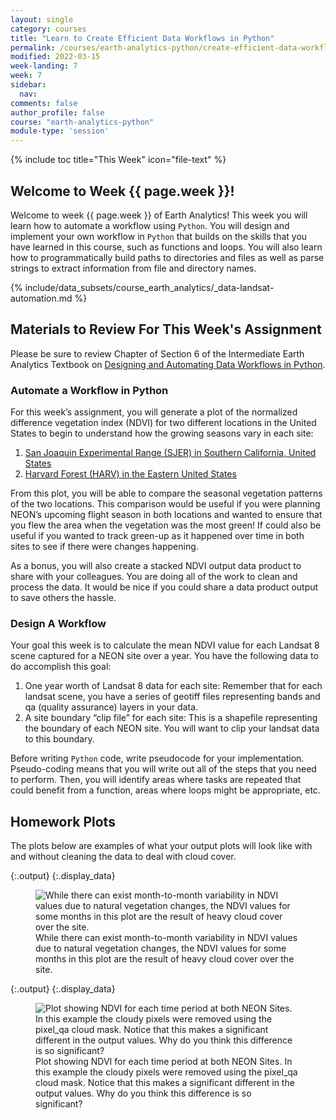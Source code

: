 ```yaml
---
layout: single
category: courses
title: "Learn to Create Efficient Data Workflows in Python"
permalink: /courses/earth-analytics-python/create-efficient-data-workflows/
modified: 2022-03-15
week-landing: 7
week: 7
sidebar:
  nav:
comments: false
author_profile: false
course: "earth-analytics-python"
module-type: 'session'
---
```


{% include toc title="This Week" icon="file-text" %}

<div class="notice--info" markdown="1">

## <i class="fa fa-ship" aria-hidden="true"></i> Welcome to Week {{ page.week }}!

Welcome to week {{ page.week }} of Earth Analytics! This week you will learn how to automate a workflow using `Python`. You will design and implement your own workflow in `Python` that builds on the skills that you have learned in this course, such as functions and loops. You will also learn how to programmatically build paths to directories and files as well as parse strings to extract information from file and directory names.  

{% include/data_subsets/course_earth_analytics/_data-landsat-automation.md %}


</div>


## Materials to Review For This Week's Assignment

Please be sure to review Chapter of Section 6 of the Intermediate Earth Analytics Textbook on <a href="{{ site.url }}/courses/use-data-open-source-python/earth-data-science-workflows/design-efficient-automated-data-workflows/">Designing and Automating Data Workflows in Python</a>. 



### Automate a Workflow in Python

For this week’s assignment, you will generate a plot of the normalized difference vegetation index (NDVI) for two different locations in the United States to begin to understand how the growing seasons vary in each site:

1. <a href="https://www.neonscience.org/field-sites/field-sites-map/SJER" target="_blank">San Joaquin Experimental Range (SJER) in Southern California, United States</a>
2. <a href="https://www.neonscience.org/field-sites/field-sites-map/HARV" target="_blank">Harvard Forest (HARV) in the Eastern United States</a> 

From this plot, you will be able to compare the seasonal vegetation patterns of the two locations. This comparison would be useful if you were planning NEON’s upcoming flight season in both locations and wanted to ensure that you flew the area when the vegetation was the most green! If could also be useful if you wanted to track green-up as it happened over time in both sites to see if there were changes happening. 

As a bonus, you will also create a stacked NDVI output data product to share with your colleagues. You are doing all of the work to clean and process the data. It would be nice if you could share a data product output to save others the hassle. 


### Design A Workflow 

Your goal this week is to calculate the mean NDVI value for each Landsat 8 scene captured for a NEON site over a year. You have the following data to do accomplish this goal:

1. One year worth of Landsat 8 data for each site: Remember that for each landsat scene, you have a series of geotiff files representing bands and qa (quality assurance) layers in your data.
2. A site boundary “clip file” for each site: This is a shapefile representing the boundary of each NEON site. You will want to clip your landsat data to this boundary.

Before writing `Python` code, write pseudocode for your implementation. Pseudo-coding means that you will write out all of the steps that you need to perform. Then, you will identify areas where tasks are repeated that could benefit from a function, areas where loops might be appropriate, etc.  


## Homework Plots

The plots below are examples of what your output plots will look like with and without cleaning the data to deal with cloud cover.






{:.output}
{:.display_data}

<figure>

<img src = "{{ site.url }}/images/courses/earth-analytics-python/07-data-workflows/2018-10-22-week-07-automate-workflows-landing/2018-10-22-week-07-automate-workflows-landing_5_0.png" alt = "While there can exist month-to-month variability in NDVI values due to natural vegetation changes, the NDVI values for some months in this plot are the result of heavy cloud cover over the site.">
<figcaption>While there can exist month-to-month variability in NDVI values due to natural vegetation changes, the NDVI values for some months in this plot are the result of heavy cloud cover over the site.</figcaption>

</figure>







{:.output}
{:.display_data}

<figure>

<img src = "{{ site.url }}/images/courses/earth-analytics-python/07-data-workflows/2018-10-22-week-07-automate-workflows-landing/2018-10-22-week-07-automate-workflows-landing_8_0.png" alt = "Plot showing NDVI for each time period at both NEON Sites. In this example the cloudy pixels were removed using the pixel_qa cloud mask. Notice that this makes a significant different in the output values. Why do you think this difference is so significant?">
<figcaption>Plot showing NDVI for each time period at both NEON Sites. In this example the cloudy pixels were removed using the pixel_qa cloud mask. Notice that this makes a significant different in the output values. Why do you think this difference is so significant?</figcaption>

</figure>



